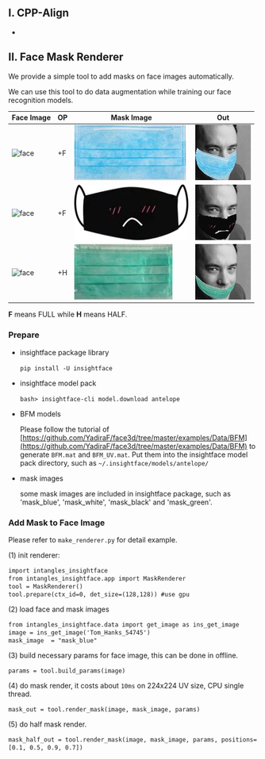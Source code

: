 
## I. CPP-Align
 
  -

## II. Face Mask Renderer

We provide a simple tool to add masks on face images automatically.

We can use this tool to do data augmentation while training our face recognition models.

| Face Image  | OP | Mask Image | Out |  
| ------- | ------ | --------- | ----------- |  
|  <img src="https://github.com/deepinsight/insightface/blob/master/python-package/insightface/data/images/Tom_Hanks_54745.png" alt="face" height="112" /> | +F  | <img src="https://github.com/nttstar/insightface-resources/blob/master/images/mask1.jpg" alt="mask" height="112" />     | <img src="https://github.com/nttstar/insightface-resources/blob/master/images/mask_out1.jpg?raw=true" alt="mask" height="112" />      | 
|  <img src="https://github.com/deepinsight/insightface/blob/master/python-package/insightface/data/images/Tom_Hanks_54745.png" alt="face" height="112" /> | +F  | <img src="https://github.com/nttstar/insightface-resources/blob/master/images/black-mask.png" alt="mask" height="112" />     | <img src="https://github.com/nttstar/insightface-resources/blob/master/images/mask_out3.jpg?raw=true" alt="mask" height="112" />      | 
|  <img src="https://github.com/deepinsight/insightface/blob/master/python-package/insightface/data/images/Tom_Hanks_54745.png" alt="face" height="112" /> | +H  | <img src="https://github.com/nttstar/insightface-resources/blob/master/images/mask2.jpg?raw=true" alt="mask" height="112" />     | <img src="https://github.com/nttstar/insightface-resources/blob/master/images/mask_out2h.jpg?raw=true" alt="mask" height="112" />      | 

**F** means FULL while **H** means HALF.

### Prepare

- insightface package library

   ``pip install -U insightface``

- insightface model pack

  ``bash> insightface-cli model.download antelope``
  
- BFM models

   Please follow the tutorial of [https://github.com/YadiraF/face3d/tree/master/examples/Data/BFM](https://github.com/YadiraF/face3d/tree/master/examples/Data/BFM) to generate `BFM.mat` and `BFM_UV.mat`. Put them into the insightface model pack directory, such as ``~/.insightface/models/antelope/``
   
   
- mask images

   some mask images are included in insightface package, such as 'mask\_blue', 'mask\_white', 'mask\_black' and 'mask\_green'.
   
### Add Mask to Face Image

Please refer to `make_renderer.py` for detail example. 

(1) init renderer:
```
import intangles_insightface
from intangles_insightface.app import MaskRenderer
tool = MaskRenderer()
tool.prepare(ctx_id=0, det_size=(128,128)) #use gpu
```

(2) load face and mask images
```
from intangles_insightface.data import get_image as ins_get_image
image = ins_get_image('Tom_Hanks_54745')
mask_image  = "mask_blue"
```

(3) build necessary params for face image, this can be done in offline.
```
params = tool.build_params(image)
```

(4) do mask render, it costs about `10ms` on 224x224 UV size, CPU single thread.
```
mask_out = tool.render_mask(image, mask_image, params)
```

(5) do half mask render.
```
mask_half_out = tool.render_mask(image, mask_image, params, positions=[0.1, 0.5, 0.9, 0.7])
```
